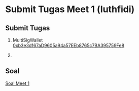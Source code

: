 # Submit Tugas Meet 1 (luthfidi)

## Submit Tugas
1. MultiSigWallet  
    [0xb3e3d167aD9605a94a57EEb8765c7BA395759Fe8](https://testnet.monadexplorer.com/address/0xb3e3d167aD9605a94a57EEb8765c7BA395759Fe8?tab=Contract)

2. 

    
## Soal
[Soal Meet 1]()
